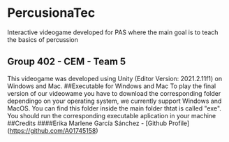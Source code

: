 # PercusionaTec
 Interactive videogame developed for PAS where the main goal is to teach the basics of percussion
## Group 402 - CEM - Team 5
This videogame was developed using Unity (Editor Version: 2021.2.11f1) on Windows and Mac.
##Executable for Windows and Mac
To play the final version of our videowame you have to download the corresponding folder dependingo on your operating system, we currently support Windows and MacOS. You can find this folder inside the main folder thtat is called "exe". You should run the corresponding executable aplication in your machine 
##Credits
####Erika Marlene García Sánchez  - [Github Profile] (https://github.com/A01745158) 
